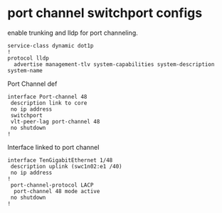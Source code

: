 # port channel switchport configs

enable trunking and lldp for port channeling.  
```
service-class dynamic dot1p
!
protocol lldp
  advertise management-tlv system-capabilities system-description system-name 
```

Port Channel def
```
interface Port-channel 48
 description link to core
 no ip address
 switchport
 vlt-peer-lag port-channel 48
 no shutdown
!
```

Interface linked to port channel
```
interface TenGigabitEthernet 1/48
 description uplink (swc1n02:e1 /40)
 no ip address
!  
 port-channel-protocol LACP 
  port-channel 48 mode active 
 no shutdown
!
```

